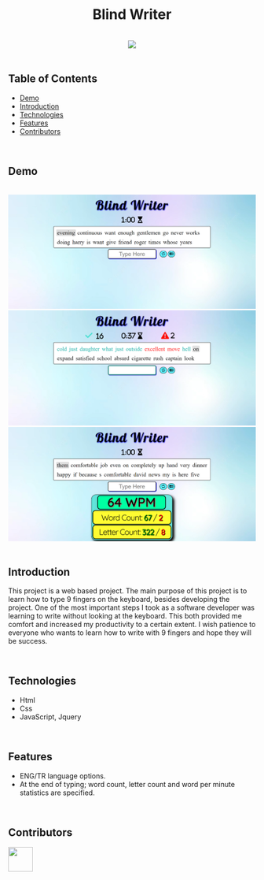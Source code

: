 <h1 align="center">Blind Writer</h1> <br>

<div align="center">
    <img width=150 src="/assets/Images/icon.ico">
</div>

<br/>

## Table of Contents

- [Demo](#demo)
- [Introduction](#introduction)
- [Technologies](#technologies)
- [Features](#features)
- [Contributors](#contributors)

<br/>

## Demo

<br/>

<div align="center">
    <img width=850 src="/assets/Images/screen1.png">
    <img width=850 src="/assets/Images/screen2.png">
    <img width=850 src="/assets/Images/screen3.png">
</div>

<br/>

## Introduction
This project is a web based project. The main purpose of this project is to learn how to type 9 fingers on the keyboard, besides developing the project. One of the most important steps I took as a software developer was learning to write without looking at the keyboard. This both provided me comfort and increased my productivity to a certain extent. I wish patience to everyone who wants to learn how to write with 9 fingers and hope they will be success.

<br/>

## Technologies

* Html
* Css
* JavaScript, Jquery

<br/>

## Features

* ENG/TR language options.
* At the end of typing; word count, letter count and word per minute statistics are specified.

<br/>

## Contributors

<a href="https://github.com/ahmettoguz" target="_blank"><img width=50 height=50 src="https://avatars.githubusercontent.com/u/101711642?v=4"></a>
